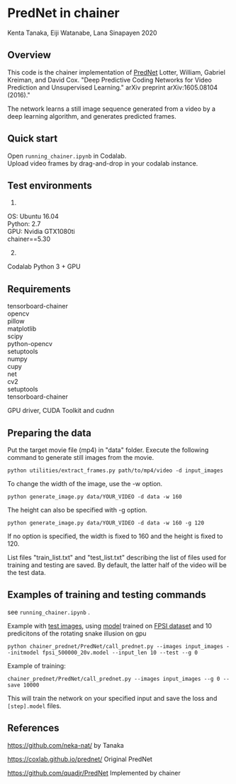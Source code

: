 # PredNet in chainer

Kenta Tanaka, Eiji Watanabe, Lana Sinapayen 2020


## Overview

This code is the chainer implementation of [PredNet](http://arxiv.org/abs/1605.08104) Lotter, William, Gabriel Kreiman, and David Cox. "Deep Predictive Coding Networks for Video Prediction and Unsupervised Learning." arXiv preprint arXiv:1605.08104 (2016)."

The network learns a still image sequence generated from a video by a deep learning algorithm, and generates predicted frames.

## Quick start
Open `running_chainer.ipynb` in Codalab.  
Upload video frames by drag-and-drop in your codalab instance.


## Test environments

1.
OS: Ubuntu 16.04  
Python: 2.7  
GPU: Nvidia GTX1080ti  
chainer==5.30  

2.
Codalab Python 3 + GPU

## Requirements

tensorboard-chainer  
opencv  
pillow  
matplotlib  
scipy  
python-opencv  
setuptools  
numpy  
cupy  
net  
cv2  
setuptools  
tensorboard-chainer

GPU driver, CUDA Toolkit and cudnn



## Preparing the data

Put the target movie file (mp4) in "data" folder.
Execute the following command to generate still images from the movie.

`python utilities/extract_frames.py path/to/mp4/video -d input_images`

To change the width of the image, use the -w option.

`python generate_image.py data/YOUR_VIDEO -d data -w 160`

The height can also be specified with -g option.

`python generate_image.py data/YOUR_VIDEO -d data -w 160 -g 120`

If no option is specified, the width is fixed to 160 and the height is fixed to 120.

List files "train_list.txt" and "test_list.txt" describing the list of files used for training and testing are saved.
By default, the latter half of the video will be the test data.


## Examples of training and testing commands

see `running_chainer.ipynb` .

Example with [test images](link), using [model](link) trained on [FPSI dataset](link) and 10 predicitons of the rotating snake illusion on gpu

`python chainer_prednet/PredNet/call_prednet.py --images input_images --initmodel fpsi_500000_20v.model --input_len 10 --test --g 0`

Example of training:

`chainer_prednet/PredNet/call_prednet.py --images input_images --g 0 --save 10000` 

This will train the network on your specified input and save the loss and `[step].model` files.

## References

https://github.com/neka-nat/ by Tanaka

https://coxlab.github.io/prednet/ Original PredNet

https://github.com/quadjr/PredNet Implemented by chainer



